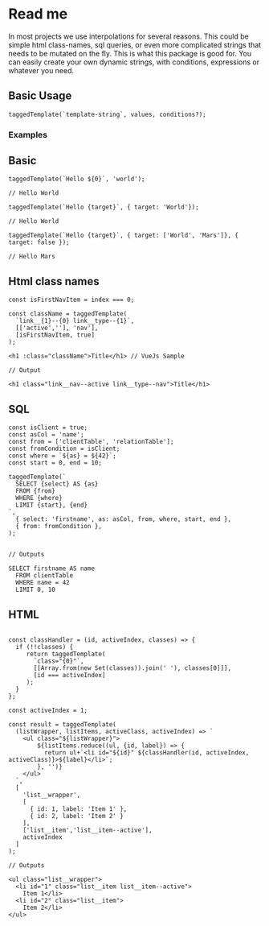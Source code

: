 # Read me

In most projects we use interpolations for several reasons. This could be simple html class-names, sql queries, or even more complicated strings that needs to be mutated on the fly. This is what this package is good for. You can easily create your own dynamic strings, with conditions, expressions or whatever you need.

## Basic Usage

```
taggedTemplate(`template-string`, values, conditions?);
```

### Examples


## Basic
```
taggedTemplate(`Hello ${0}`, 'world');

// Hello World

taggedTemplate(`Hello {target}`, { target: 'World'});

// Hello World

taggedTemplate(`Hello {target}`, { target: ['World', 'Mars']}, { target: false });

// Hello Mars

```

## Html class names
```
const isFirstNavItem = index === 0;

const className = taggedTemplate(
  `link__{1}--{0} link__type--{1}`,
  [['active',''], 'nav'],
  [isFirstNavItem, true]
);

<h1 :class="className">Title</h1> // VueJs Sample

// Output

<h1 class="link__nav--active link__type--nav">Title</h1>

```

## SQL
```
const isClient = true;
const asCol = 'name';
const from = ['clientTable', 'relationTable'];
const fromCondition = isClient;
const where = `${as} = ${42}`;
const start = 0, end = 10;

taggedTemplate(`
  SELECT {select} AS {as}
  FROM {from}
  WHERE {where}
  LIMIT {start}, {end}
`,
  { select: 'firstname', as: asCol, from, where, start, end },
  { from: fromCondition },
);


// Outputs

SELECT firstname AS name
  FROM clientTable
  WHERE name = 42
  LIMIT 0, 10

```


## HTML

```

const classHandler = (id, activeIndex, classes) => {
  if (!!classes) {
     return taggedTemplate(
       `class="{0}"`, 
       [[Array.from(new Set(classes)).join(' '), classes[0]]],
       [id === activeIndex]
     );
  }
};

const activeIndex = 1;

const result = taggedTemplate(
  (listWrapper, listItems, activeClass, activeIndex) => `
    <ul class="${listWrapper}">
        ${listItems.reduce((ul, {id, label}) => {
          return ul+`<li id="${id}" ${classHandler(id, activeIndex, activeClass)}>${label}</li>`;
        }, '')}
    </ul>
  `,
  [
    'list__wrapper',
    [
      { id: 1, label: 'Item 1' },
      { id: 2, label: 'Item 2' }
    ],
    ['list__item','list__item--active'],
    activeIndex
  ]
);

// Outputs

<ul class="list__wrapper">
  <li id="1" class="list__item list__item--active">
    Item 1</li>
  <li id="2" class="list__item">
    Item 2</li>
</ul>
```

